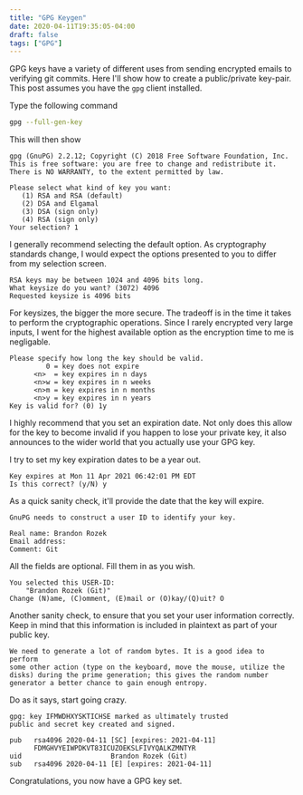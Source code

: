 ```yaml
---
title: "GPG Keygen"
date: 2020-04-11T19:35:05-04:00
draft: false
tags: ["GPG"]
---
```


GPG keys have a variety of different uses from sending encrypted emails to verifying git commits. Here I'll show how to create a public/private key-pair. This post assumes you have the `gpg` client installed.

Type the following command

```bash
gpg --full-gen-key
```

This will then show

```
gpg (GnuPG) 2.2.12; Copyright (C) 2018 Free Software Foundation, Inc.
This is free software: you are free to change and redistribute it.
There is NO WARRANTY, to the extent permitted by law.

Please select what kind of key you want:
   (1) RSA and RSA (default)
   (2) DSA and Elgamal
   (3) DSA (sign only)
   (4) RSA (sign only)
Your selection? 1
```

I generally recommend selecting the default option. As cryptography standards change, I would expect the options presented to you to differ from my selection screen.

```
RSA keys may be between 1024 and 4096 bits long.
What keysize do you want? (3072) 4096
Requested keysize is 4096 bits
```

For keysizes, the bigger the more secure. The tradeoff is in the time it takes to perform the cryptographic operations.
Since I rarely encrypted very large inputs, I went for the highest available option as the encryption time to me
is negligable.

```
Please specify how long the key should be valid.
         0 = key does not expire
      <n>  = key expires in n days
      <n>w = key expires in n weeks
      <n>m = key expires in n months
      <n>y = key expires in n years
Key is valid for? (0) 1y
```

I highly recommend that you set an expiration date. Not only does this allow for the key to become invalid if you happen to
lose your private key, it also announces to the wider world that you actually use your GPG key.

I try to set my key expiration dates to be a year out. 

```
Key expires at Mon 11 Apr 2021 06:42:01 PM EDT
Is this correct? (y/N) y
```

As a quick sanity check, it'll provide the date that the key will expire.

```
GnuPG needs to construct a user ID to identify your key.

Real name: Brandon Rozek
Email address:
Comment: Git

```

All the fields are optional.  Fill them in as you wish.

```
You selected this USER-ID:
    "Brandon Rozek (Git)"
Change (N)ame, (C)omment, (E)mail or (O)kay/(Q)uit? O
```

Another sanity check, to ensure that you set your user information correctly.
Keep in mind that this information is included in plaintext as part of your public key.

```
We need to generate a lot of random bytes. It is a good idea to perform
some other action (type on the keyboard, move the mouse, utilize the
disks) during the prime generation; this gives the random number
generator a better chance to gain enough entropy.
```

Do as it says, start going crazy.

```
gpg: key IFMWDHXYSKTICHSE marked as ultimately trusted
public and secret key created and signed.

pub   rsa4096 2020-04-11 [SC] [expires: 2021-04-11]
      FDMGHVYEIWPDKVT83ICUZOEKSLFIVYQALKZMNTYR
uid                      Brandon Rozek (Git)
sub   rsa4096 2020-04-11 [E] [expires: 2021-04-11]
```

Congratulations, you now have a GPG key set.